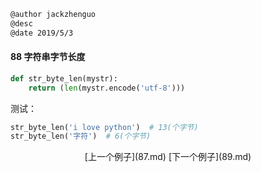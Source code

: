 ```markdown
@author jackzhenguo
@desc 
@date 2019/5/3
```

#### 88 字符串字节长度

```python
def str_byte_len(mystr):
    return (len(mystr.encode('utf-8')))
```

测试：

```python
str_byte_len('i love python')  # 13(个字节)
str_byte_len('字符')  # 6(个字节)
```



<center>[上一个例子](87.md)    [下一个例子](89.md)</center>